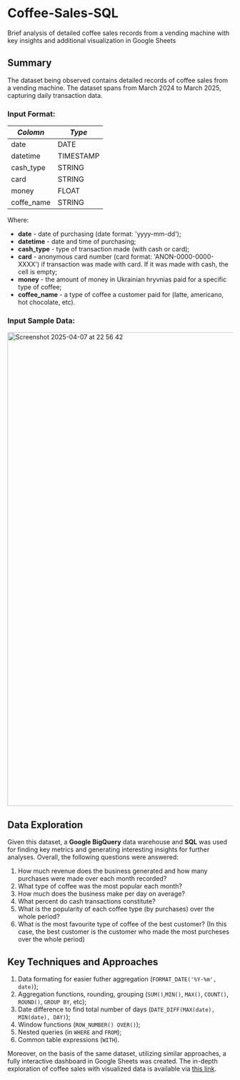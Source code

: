 # Coffee-Sales-SQL
Brief analysis of detailed coffee sales records from a vending machine with key insights and additional visualization in Google Sheets

## Summary
The dataset being observed contains detailed records of coffee sales from a vending machine. The dataset spans from March 2024 to March 2025, capturing daily transaction data.

### Input Format:
| *Colomn* | *Type* |
| ----------- | ----------- |
| date | DATE |
| datetime | TIMESTAMP |
| cash_type | STRING |
| card | STRING |
| money | FLOAT |
| coffe_name | STRING |

Where:
- **date** - date of purchasing (date format: 'yyyy-mm-dd');
- **datetime** - date and time of purchasing;
- **cash_type** - type of transaction made (with cash or card);
- **card** - anonymous card number (card format: 'ANON-0000-0000-XXXX') if transaction was made with card. If it was made with cash, the cell is empty;
- **money** - the amount of money in Ukrainian hryvnias paid for a specific type of coffee;
- **coffee_name** - a type of coffee a customer paid for (latte, americano, hot chocolate, etc).

### Input Sample Data:
<img width="1061" alt="Screenshot 2025-04-07 at 22 56 42" src="https://github.com/user-attachments/assets/1e02cf3c-5caf-4b67-8107-9b0913c44db8" />

## Data Exploration
Given this dataset, a **Google BigQuery** data warehouse and **SQL** was used for finding key metrics and generating interesting insights for further analyses. Overall, the following questions were answered:
1. How much revenue does the business generated and how many purchases were made over each month recorded?
2. What type of coffee was the most popular each month?
3. How much does the business make per day on average?
4. What percent do cash transactions constitute?
5. What is the popularity of each coffee type (by purchases) over the whole period?
6. What is the most favourite type of coffee of the best customer? (In this case, the best customer is the customer who made the most purcheses over the whole period)

## Key Techniques and Approaches
1. Data formating for easier futher aggregation (`FORMAT_DATE('%Y-%m', date)`);
2. Aggregation functions, rounding, grouping (`SUM()`,`MIN()`, `MAX()`, `COUNT()`, `ROUND()`, `GROUP BY`, etc);
3. Date difference to find total number of days (`DATE_DIFF(MAX(date), MIN(date), DAY)`);
4. Window functions (`ROW_NUMBER() OVER()`);
5. Nested queries (in `WHERE` and `FROM`);
6. Common table expressions (`WITH`).

Moreover, on the basis of the same dataset, utilizing similar approaches, a fully interactive dashboard in Google Sheets was created. The in-depth exploration of coffee sales with visualized data is available via [this link](https://docs.google.com/spreadsheets/d/1pExpI77uPN_4s_CcLldUqN2pxo6pB3kJs7eNnuEgDFs/edit?usp=sharing).
